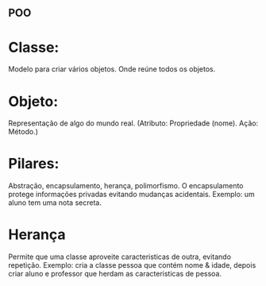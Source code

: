 ## POO
# Classe:
Modelo para criar vários objetos. Onde reúne todos os objetos.

# Objeto:
Representação de algo do mundo real. (Atributo: Propriedade (nome). Ação: Método.)

# Pilares:
Abstração, encapsulamento, herança, polimorfismo. 
O encapsulamento protege informações privadas evitando mudanças acidentais. Exemplo: um aluno tem uma nota secreta.

# Herança
Permite que uma classe aproveite caracteristicas de outra, evitando repetição. Exemplo: cria a classe pessoa que contém nome & idade, depois criar aluno e professor que herdam as caracteristicas de pessoa.